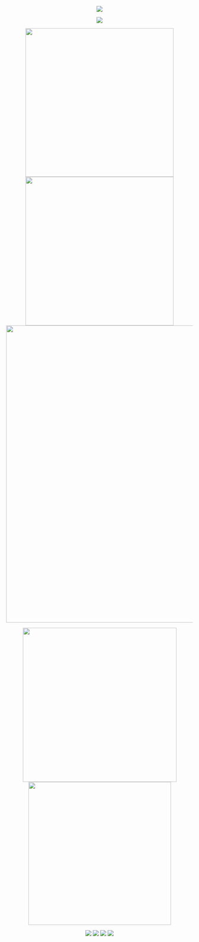 <p align="center">
<img src="https://capsule-render.vercel.app/api?type=waving&color=timeGradient&height=300&&section=header&text=Hello%20World!&fontSize=90&fontAlign=50&fontAlignY=30&desc=I%20am%20Xiaokang2022!&descAlign=50&descSize=30&animation=twinkling">
</p>

<p align="center">
<a href="https://git.io/typing-svg"><img src="https://readme-typing-svg.demolab.com?font=Orbitron&pause=1000&width=435&lines=Welcome+to+my+Github+Profile+Page!" /></a> 
</p>

<p align="center">
<img align="center" width="400" src="https://github-readme-stats.vercel.app/api?username=Xiaokang2022&theme=transparent&include_all_commits=true&show_icons=true&hide_border=true" />
<img align="center" width="400" src="https://streak-stats.demolab.com?user=Xiaokang2022&theme=transparent&date_format=%5BY.%5Dn.j&hide_border=true" />
<img align="center" width="800" src="https://github-readme-activity-graph.vercel.app/graph?username=Xiaokang2022&hide_border=true&bg_color=transparent&area=true&height=500&title_color=8B949E&color=8B949E&point=FFFFFF&line=26A641&area_color=26A641">
<p align="center">
<img align="center" width="415" src="https://github-readme-stats.vercel.app/api/wakatime?username=Xiaokang2022&layout=compact&theme=transparent&custom_title=Coding%20Stats" />
<img align="center" width="385" src="https://api.githubtrends.io/user/svg/Xiaokang2022/repos?time_range=one_year&group=other&loc_metric=changed&theme=dark" />
</p>
</p>

<p align="center">
<a href="mailto:2951256653@qq.com"><img src="https://img.shields.io/badge/Email-2951256653@qq.com-yellow" /></a>
<a href="https://xiaokang2022.blog.csdn.net"><img src="https://img.shields.io/badge/CSDN-小康2022-red" /></a>
<img src="https://img.shields.io/badge/QQ-2951256653-green" />
<img src="https://komarev.com/ghpvc/?username=Xiaokang2022" />
</p>
